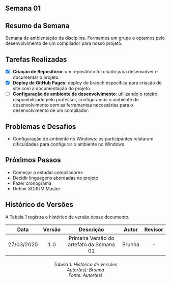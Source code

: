 ## Semana 01

## Resumo da Semana

Semana de ambientação da disciplina. Formamos um grupo e optamos pelo desenvolvimento de um compilador para nosso projeto. 

## Tarefas Realizadas
- [X] **Criação de Repositório**: um repositório foi criado para desenvolver e documentar o projeto.
- [X] **Deploy de GitHub Pages**: deploy de branch específica para criação de site com a documentação do projeto. 
- [ ] **Configuração de ambiente de desenvolvimento**: utilizando o roteiro disponibilizado pelo professor, configuramos o ambiente de desenvolvimento com as ferramentas necessárias para o desenvolvimento de um compilador.

## Problemas e Desafios
- Configuração de ambiente no Windows: os participantes relataram dificuldades para configurar o ambiente no Windows.

## Próximos Passos
- Começar a estudar compiladores
- Decidir linguagens abordadas no projeto
- Fazer cronograma
- Definir SCRUM Master

## Histórico de Versões

A Tabela 1 registra o histórico de versão desse documento.

|**Data** | **Versão** | **Descrição** | **Autor** | **Revisor** |
|:---: | :---: | :---: | :---: | :---: |
| 27/03/2025 | 1.0 | Primeira Versão do artefato da Semana 01 | Brunna | - |

<h6 align = "center"> Tabela 1: Histórico de Versões
<br> Autor(es): Brunna 
<br>Fonte: Autor(es)</h6>
